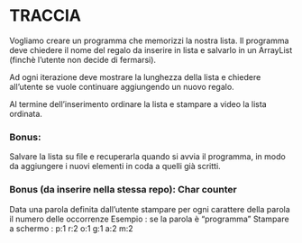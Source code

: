 # TRACCIA
Vogliamo creare un programma che memorizzi la nostra lista. Il programma deve chiedere il nome del regalo da inserire in lista e salvarlo in un ArrayList (finchè l’utente non decide di fermarsi).

Ad ogni iterazione deve mostrare la lunghezza della lista e chiedere all’utente se vuole continuare aggiungendo un nuovo regalo.

Al termine dell’inserimento ordinare la lista e stampare a video la lista ordinata.

### Bonus:
Salvare la lista su file e recuperarla quando si avvia il programma, in modo da aggiungere i nuovi elementi in coda a quelli già scritti.

### Bonus (da inserire nella stessa repo): Char counter

Data una parola definita dall’utente stampare per ogni carattere della parola il numero delle occorrenze
Esempio : se la parola è “programma” Stampare a schermo :
p:1
r:2
o:1
g:1
a:2
m:2